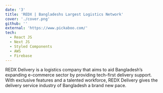 ```yaml
---
date: '3'
title: 'REDX | Bangladeshs Largest Logistics Network'
cover: './cover.png'
github: ''
external: 'https://www.pickaboo.com/'
tech:
  - React JS
  - Next JS
  - Styled Components
  - AWS
  - Firebase
---
```


REDX Delivery is a logistics company that aims to aid Bangladesh’s expanding e-commerce sector by providing tech-first delivery support. With exclusive features and a talented workforce, REDX Delivery gives the delivery service industry of Bangladesh a brand new pace.

